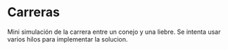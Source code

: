 # Carreras
Mini simulación de la carrera entre un conejo y una liebre.
Se intenta usar varios hilos para implementar la solucion.
